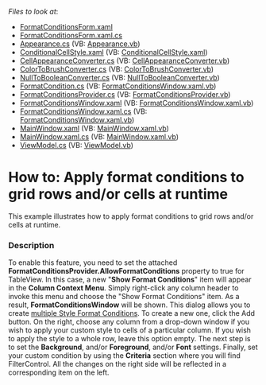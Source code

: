 <!-- default file list -->
*Files to look at*:

* [FormatConditionsForm.xaml](./CS/FormatConditionsForm.xaml)
* [FormatConditionsForm.xaml.cs](./CS/FormatConditionsForm.xaml.cs)
* [Appearance.cs](./CS/FormatConditionsProvider/Appearance.cs) (VB: [Appearance.vb](./VB/FormatConditionsProvider/Appearance.vb))
* [ConditionalCellStyle.xaml](./CS/FormatConditionsProvider/ConditionalCellStyle.xaml) (VB: [ConditionalCellStyle.xaml](./VB/FormatConditionsProvider/ConditionalCellStyle.xaml))
* [CellAppearanceConverter.cs](./CS/FormatConditionsProvider/Converters/CellAppearanceConverter.cs) (VB: [CellAppearanceConverter.vb](./VB/FormatConditionsProvider/Converters/CellAppearanceConverter.vb))
* [ColorToBrushConverter.cs](./CS/FormatConditionsProvider/Converters/ColorToBrushConverter.cs) (VB: [ColorToBrushConverter.vb](./VB/FormatConditionsProvider/Converters/ColorToBrushConverter.vb))
* [NullToBooleanConverter.cs](./CS/FormatConditionsProvider/Converters/NullToBooleanConverter.cs) (VB: [NullToBooleanConverter.vb](./VB/FormatConditionsProvider/Converters/NullToBooleanConverter.vb))
* [FormatCondition.cs](./CS/FormatConditionsProvider/FormatCondition.cs) (VB: [FormatConditionsWindow.xaml.vb](./VB/FormatConditionsProvider/FormatConditionsWindow.xaml.vb))
* [FormatConditionsProvider.cs](./CS/FormatConditionsProvider/FormatConditionsProvider.cs) (VB: [FormatConditionsProvider.vb](./VB/FormatConditionsProvider/FormatConditionsProvider.vb))
* [FormatConditionsWindow.xaml](./CS/FormatConditionsProvider/FormatConditionsWindow.xaml) (VB: [FormatConditionsWindow.xaml.vb](./VB/FormatConditionsProvider/FormatConditionsWindow.xaml.vb))
* [FormatConditionsWindow.xaml.cs](./CS/FormatConditionsProvider/FormatConditionsWindow.xaml.cs) (VB: [FormatConditionsWindow.xaml.vb](./VB/FormatConditionsProvider/FormatConditionsWindow.xaml.vb))
* [MainWindow.xaml](./CS/MainWindow.xaml) (VB: [MainWindow.xaml.vb](./VB/MainWindow.xaml.vb))
* [MainWindow.xaml.cs](./CS/MainWindow.xaml.cs) (VB: [MainWindow.xaml.vb](./VB/MainWindow.xaml.vb))
* [ViewModel.cs](./CS/ViewModel.cs) (VB: [ViewModel.vb](./VB/ViewModel.vb))
<!-- default file list end -->
# How to: Apply format conditions to grid rows and/or cells at runtime


<p>This example illustrates how to apply format conditions to grid rows and/or cells at runtime.</p>


<h3>Description</h3>

<p>To enable this feature, you need to set the attached <strong>FormatConditionsProvider.AllowFormatConditions</strong> property to true for TableView. In this case, a new "<strong>Show Format Conditions</strong>" item will appear in the <strong>Column Context Menu</strong>. Simply right-click any column header to invoke this menu and choose the "Show Format Conditions" item. As a result, <strong>FormatConditionsWindow</strong> will be shown. This dialog allows you to create <u>multiple Style Format Conditions</u>. To create a new one, click the Add button. On the right, choose any column from a drop-down window if you wish to apply your custom style to cells of a particular column. If you wish to apply the style to a whole row, leave this option empty. The next step is to set the <strong>Background</strong>, and/or <strong>Foreground</strong>, and/or <strong>Font</strong> settings. Finally, set your custom condition by using the <strong>Criteria</strong> section where you will find FilterControl. All the changes on the right side will be reflected in a corresponding item on the left.</p>
<p><img data-image="a94d39cc-d16b-4748-8e6d-04efa483db41"></p>

<br/>


